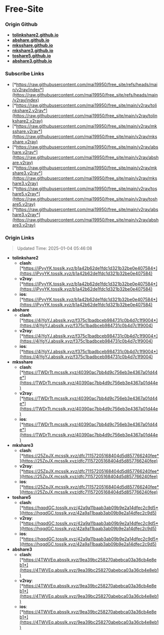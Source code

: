 # Free-Site

### Origin Github

- [**tolinkshare2.github.io**](https://github.com/tolinkshare2/tolinkshare2.github.io)
- [**abshare.github.io**](https://github.com/abshare/abshare.github.io)
- [**mksshare.github.io**](https://github.com/mksshare/mksshare.github.io)
- [**mkshare3.github.io**](https://github.com/mkshare3/mkshare3.github.io)
- [**toshare5.github.io**](https://github.com/toshare5/toshare5.github.io)
- [**abshare3.github.io**](https://github.com/abshare3/abshare3.github.io)

### Subscribe Links

- [*https://raw.githubusercontent.com/mai19950/free_site/refs/heads/main/v2ray/index*](https://raw.githubusercontent.com/mai19950/free_site/refs/heads/main/v2ray/index)
- [*https://raw.githubusercontent.com/mai19950/free_site/main/v2ray/tolinkshare2.v2ray*](https://raw.githubusercontent.com/mai19950/free_site/main/v2ray/tolinkshare2.v2ray)
- [*https://raw.githubusercontent.com/mai19950/free_site/main/v2ray/mksshare.v2ray*](https://raw.githubusercontent.com/mai19950/free_site/main/v2ray/mksshare.v2ray)
- [*https://raw.githubusercontent.com/mai19950/free_site/main/v2ray/abshare.v2ray*](https://raw.githubusercontent.com/mai19950/free_site/main/v2ray/abshare.v2ray)
- [*https://raw.githubusercontent.com/mai19950/free_site/main/v2ray/mkshare3.v2ray*](https://raw.githubusercontent.com/mai19950/free_site/main/v2ray/mkshare3.v2ray)
- [*https://raw.githubusercontent.com/mai19950/free_site/main/v2ray/toshare5.v2ray*](https://raw.githubusercontent.com/mai19950/free_site/main/v2ray/toshare5.v2ray)
- [*https://raw.githubusercontent.com/mai19950/free_site/main/v2ray/abshare3.v2ray*](https://raw.githubusercontent.com/mai19950/free_site/main/v2ray/abshare3.v2ray)

### Origin Links

> Updated Time: 2025-01-04 05:46:08

- **tolinkshare2**
  - **clash**: [*https://iPvyYK.tosslk.xyz/b1a42b62de1fdc1d321b32be0e407584*](https://iPvyYK.tosslk.xyz/b1a42b62de1fdc1d321b32be0e407584)
  - **v2ray**: [*https://iPvyYK.tosslk.xyz/b1a42b62de1fdc1d321b32be0e407584*](https://iPvyYK.tosslk.xyz/b1a42b62de1fdc1d321b32be0e407584)
  - **ios**: [*https://iPvyYK.tosslk.xyz/b1a42b62de1fdc1d321b32be0e407584*](https://iPvyYK.tosslk.xyz/b1a42b62de1fdc1d321b32be0e407584)
- **abshare**
  - **clash**: [*https://4jYgYJ.absslk.xyz/f375c1badbceb984731c0b4d7c1f9004*](https://4jYgYJ.absslk.xyz/f375c1badbceb984731c0b4d7c1f9004)
  - **v2ray**: [*https://4jYgYJ.absslk.xyz/f375c1badbceb984731c0b4d7c1f9004*](https://4jYgYJ.absslk.xyz/f375c1badbceb984731c0b4d7c1f9004)
  - **ios**: [*https://4jYgYJ.absslk.xyz/f375c1badbceb984731c0b4d7c1f9004*](https://4jYgYJ.absslk.xyz/f375c1badbceb984731c0b4d7c1f9004)
- **mksshare**
  - **clash**: [*https://TWDrTt.mcsslk.xyz/40390ac7bb4d9c756eb3e4367a01d44e*](https://TWDrTt.mcsslk.xyz/40390ac7bb4d9c756eb3e4367a01d44e)
  - **v2ray**: [*https://TWDrTt.mcsslk.xyz/40390ac7bb4d9c756eb3e4367a01d44e*](https://TWDrTt.mcsslk.xyz/40390ac7bb4d9c756eb3e4367a01d44e)
  - **ios**: [*https://TWDrTt.mcsslk.xyz/40390ac7bb4d9c756eb3e4367a01d44e*](https://TWDrTt.mcsslk.xyz/40390ac7bb4d9c756eb3e4367a01d44e)
- **mkshare3**
  - **clash**: [*https://25ZpJX.mcsslk.xyz/dfc71157205168404d5d857766240fee*](https://25ZpJX.mcsslk.xyz/dfc71157205168404d5d857766240fee)
  - **v2ray**: [*https://25ZpJX.mcsslk.xyz/dfc71157205168404d5d857766240fee*](https://25ZpJX.mcsslk.xyz/dfc71157205168404d5d857766240fee)
  - **ios**: [*https://25ZpJX.mcsslk.xyz/dfc71157205168404d5d857766240fee*](https://25ZpJX.mcsslk.xyz/dfc71157205168404d5d857766240fee)
- **toshare5**
  - **clash**: [*https://hqqdGC.tosslk.xyz/42a9a11baab3ab09b9e2a14dfec2c9d5*](https://hqqdGC.tosslk.xyz/42a9a11baab3ab09b9e2a14dfec2c9d5)
  - **v2ray**: [*https://hqqdGC.tosslk.xyz/42a9a11baab3ab09b9e2a14dfec2c9d5*](https://hqqdGC.tosslk.xyz/42a9a11baab3ab09b9e2a14dfec2c9d5)
  - **ios**: [*https://hqqdGC.tosslk.xyz/42a9a11baab3ab09b9e2a14dfec2c9d5*](https://hqqdGC.tosslk.xyz/42a9a11baab3ab09b9e2a14dfec2c9d5)
- **abshare3**
  - **clash**: [*https://4TWVEq.absslk.xyz/9ea39bc258270abebca03a36cb4e8eb1*](https://4TWVEq.absslk.xyz/9ea39bc258270abebca03a36cb4e8eb1)
  - **v2ray**: [*https://4TWVEq.absslk.xyz/9ea39bc258270abebca03a36cb4e8eb1*](https://4TWVEq.absslk.xyz/9ea39bc258270abebca03a36cb4e8eb1)
  - **ios**: [*https://4TWVEq.absslk.xyz/9ea39bc258270abebca03a36cb4e8eb1*](https://4TWVEq.absslk.xyz/9ea39bc258270abebca03a36cb4e8eb1)
